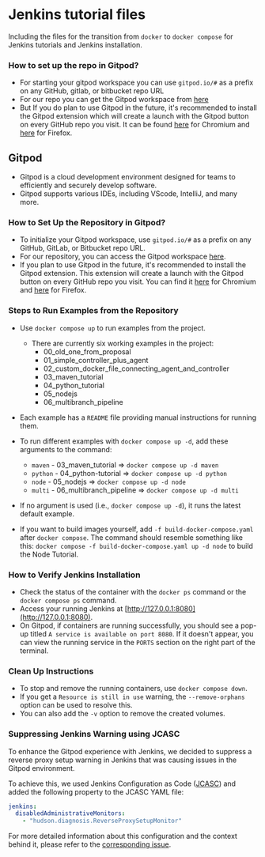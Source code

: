 # Jenkins tutorial files

Including the files for the transition from `docker` to `docker compose` for Jenkins tutorials and Jenkins installation.

### How to set up the repo in Gitpod?

* For starting your gitpod workspace you can use `gitpod.io/#` as a prefix on any GitHub, gitlab, or bitbucket repo URL
* For our repo you can get the Gitpod workspace from [here](https://gitpod.io/#https://github.com/jenkins-docs/quickstart-tutorials)
* But If you do plan to use Gitpod in the future,
  it's recommended
  to install the Gitpod extension which will create a launch with the Gitpod button on every GitHub repo you visit.
  It can be found [here](https://chrome.google.com/webstore/detail/gitpod-online-ide/dodmmooeoklaejobgleioelladacbeki) for Chromium and [here](https://addons.mozilla.org/firefox/addon/gitpod/) for Firefox.

## Gitpod

- Gitpod is a cloud development environment designed for teams to efficiently and securely develop software.
- Gitpod supports various IDEs, including VScode, IntelliJ, and many more.

### How to Set Up the Repository in Gitpod?

- To initialize your Gitpod workspace, use `gitpod.io/#` as a prefix on any GitHub, GitLab, or Bitbucket repo URL.
- For our repository, you can access the Gitpod workspace [here](https://gitpod.io/#https://github.com/jenkins-docs/quickstart-tutorials).
- If you plan to use Gitpod in the future, it's recommended to install the Gitpod extension.
This extension will create a launch with the Gitpod button on every GitHub repo you visit.
You can find it [here](https://chrome.google.com/webstore/detail/gitpod-online-ide/dodmmooeoklaejobgleioelladacbeki) for Chromium and [here](https://addons.mozilla.org/firefox/addon/gitpod/) for Firefox.

### Steps to Run Examples from the Repository

- Use `docker compose up` to run examples from the project.
    - There are currently six working examples in the project:
        - 00_old_one_from_proposal
        - 01_simple_controller_plus_agent
        - 02_custom_docker_file_connecting_agent_and_controller
        - 03_maven_tutorial
        - 04_python_tutorial
        - 05_nodejs
        - 06_multibranch_pipeline
- Each example has a `README` file providing manual instructions for running them.

- To run different examples with `docker compose up -d`, add these arguments to the command:
    - `maven` - 03_maven_tutorial => `docker compose up -d maven`
    - `python` - 04_python-tutorial => `docker compose up -d python`
    - `node` - 05_nodejs => `docker compose up -d node`
    - `multi` - 06_multibranch_pipeline => `docker compose up -d multi`

- If no argument is used (i.e., `docker compose up -d`), it runs the latest default example.

- If you want to build images yourself, add `-f build-docker-compose.yaml` after `docker compose`.
The command should resemble something like this: `docker compose -f build-docker-compose.yaml up -d node` to build the Node Tutorial.

### How to Verify Jenkins Installation

- Check the status of the container with the `docker ps` command or the `docker compose ps` command.
- Access your running Jenkins at [http://127.0.0.1:8080](http://127.0.0.1:8080).
- On Gitpod, if containers are running successfully, you should see a pop-up titled `A service is available on port 8080`.
If it doesn't appear, you can view the running service in the `PORTS` section on the right part of the terminal.

### Clean Up Instructions

- To stop and remove the running containers, use `docker compose down`.
- If you get a `Resource is still in use` warning, the `--remove-orphans` option can be used to resolve this.
- You can also add the `-v` option to remove the created volumes.

### Suppressing Jenkins Warning using JCASC

To enhance the Gitpod experience with Jenkins, we decided to suppress a reverse proxy setup warning in Jenkins that was causing issues in the Gitpod environment.

To achieve this, we used Jenkins Configuration as Code ([JCASC](https://www.jenkins.io/projects/jcasc/)) and added the following property to the JCASC YAML file:

```yaml
jenkins:
  disabledAdministrativeMonitors:
    - "hudson.diagnosis.ReverseProxySetupMonitor"
```

For more detailed information about this configuration and the context behind it, please refer to the [corresponding issue](https://github.com/ash-sxn/GSoC-2023-docker-based-quickstart/issues/61).
